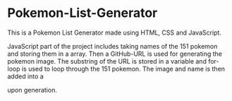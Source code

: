 # Pokemon-List-Generator

This is a Pokemon List Generator made using HTML, CSS and JavaScript.

JavaScript part of the project includes taking names of the 151 pokemon and storing them in a array. Then a GitHub-URL is used for generating the pokemon image. The substring of the URL is stored in a variable and for-loop is used to loop through the 151 pokemon. The image and name is then added into a <div> upon generation.
